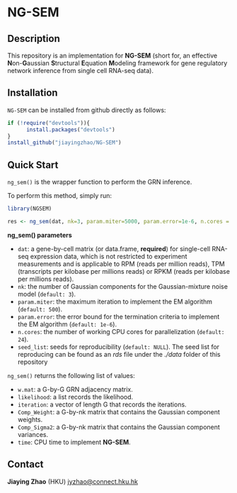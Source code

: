 # NG-SEM

## Description
This repository is an implementation for **NG-SEM** (short for, an effective **N**on-**G**aussian **S**tructural **E**quation **M**odeling framework for gene regulatory network inference from single cell RNA-seq data).


## Installation

`NG-SEM` can be installed from github directly as follows:

  ```R
  if (!require("devtools")){
        install.packages("devtools")
  }
  install_github("jiayingzhao/NG-SEM")
  ```
  
## Quick Start
`ng_sem()` is the wrapper function to perform the GRN inference.

To perform this method, simply run:

  ```R
  library(NGSEM)
  
  res <- ng_sem(dat, nk=3, param.miter=5000, param.error=1e-6, n.cores = 24, seed_list = NULL)

  ```
**ng_sem() parameters**
  
- `dat`: a gene-by-cell matrix (or data.frame, **required**) for single-cell RNA-seq expression data, which is not restricted to experiment measurements and is applicable to RPM (reads per million reads), TPM (transcripts per kilobase per millions reads) or RPKM (reads per kilobase per millions reads).
- `nk`: the number of Gaussian components for the Gaussian-mixture noise model (`default: 3`).
- `param.miter`: the maximum iteration to implement the EM algorithm (`default: 500`).
- `param.error`: the error bound for the termination criteria to implement the EM algorithm (`default: 1e-6`).
- `n.cores`: the number of working CPU cores for parallelization (`default: 24`).
- `seed_list`: seeds for reproducibility (`default: NULL`). The seed list for reproducing can be found as an *rds* file under the *./data* folder of this repository 



`ng_sem()` returns the following list of values:

- `w.mat`: a G-by-G GRN adjacency matrix.
- `likelihood`: a list records the likelihood.
- `iteration`: a vector of length G that records the iterations.
- `Comp_Weight`: a G-by-nk matrix that contains the Gaussian component weights.
- `Comp_Sigma2`: a G-by-nk matrix that contains the Gaussian component variances.
- `time`: CPU time to implement **NG-SEM**.


## Contact

**Jiaying Zhao** (HKU) jyzhao@connect.hku.hk

